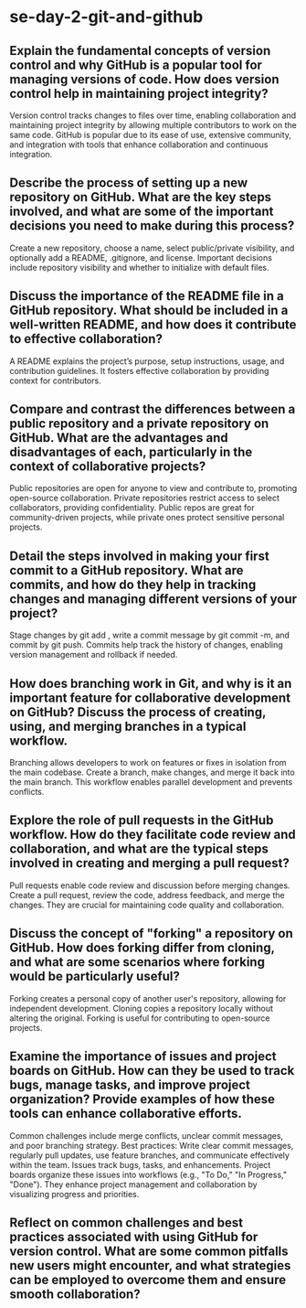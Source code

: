# se-day-2-git-and-github
## Explain the fundamental concepts of version control and why GitHub is a popular tool for managing versions of code. How does version control help in maintaining project integrity?
Version control tracks changes to files over time, enabling collaboration and maintaining project integrity by allowing multiple contributors to work on the same code. GitHub is popular due to its ease of use, extensive community, and integration with tools that enhance collaboration and continuous integration.

## Describe the process of setting up a new repository on GitHub. What are the key steps involved, and what are some of the important decisions you need to make during this process?
Create a new repository, choose a name, select public/private visibility, and optionally add a README, .gitignore, and license. Important decisions include repository visibility and whether to initialize with default files.

## Discuss the importance of the README file in a GitHub repository. What should be included in a well-written README, and how does it contribute to effective collaboration?
A README explains the project’s purpose, setup instructions, usage, and contribution guidelines. It fosters effective collaboration by providing context for contributors.

## Compare and contrast the differences between a public repository and a private repository on GitHub. What are the advantages and disadvantages of each, particularly in the context of collaborative projects?
Public repositories are open for anyone to view and contribute to, promoting open-source collaboration. Private repositories restrict access to select collaborators, providing confidentiality. Public repos are great for community-driven projects, while private ones protect sensitive personal projects.

## Detail the steps involved in making your first commit to a GitHub repository. What are commits, and how do they help in tracking changes and managing different versions of your project?
Stage changes by git add , write a commit message by git commit -m, and commit by git push. Commits help track the history of changes, enabling version management and rollback if needed.

## How does branching work in Git, and why is it an important feature for collaborative development on GitHub? Discuss the process of creating, using, and merging branches in a typical workflow.
Branching allows developers to work on features or fixes in isolation from the main codebase. Create a branch, make changes, and merge it back into the main branch. This workflow enables parallel development and prevents conflicts.

## Explore the role of pull requests in the GitHub workflow. How do they facilitate code review and collaboration, and what are the typical steps involved in creating and merging a pull request?
Pull requests enable code review and discussion before merging changes.  Create a pull request, review the code, address feedback, and merge the changes. They are crucial for maintaining code quality and collaboration.

## Discuss the concept of "forking" a repository on GitHub. How does forking differ from cloning, and what are some scenarios where forking would be particularly useful?
Forking creates a personal copy of another user's repository, allowing for independent development. Cloning copies a repository locally without altering the original. Forking is useful for contributing to open-source projects.

## Examine the importance of issues and project boards on GitHub. How can they be used to track bugs, manage tasks, and improve project organization? Provide examples of how these tools can enhance collaborative efforts.
Common challenges include merge conflicts, unclear commit messages, and poor branching strategy. Best practices: Write clear commit messages, regularly pull updates, use feature branches, and communicate effectively within the team.
Issues track bugs, tasks, and enhancements. Project boards organize these issues into workflows (e.g., "To Do," "In Progress," "Done"). They enhance project management and collaboration by visualizing progress and priorities.

## Reflect on common challenges and best practices associated with using GitHub for version control. What are some common pitfalls new users might encounter, and what strategies can be employed to overcome them and ensure smooth collaboration?
